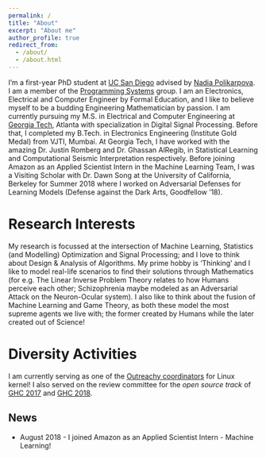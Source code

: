 ```yaml
---
permalink: /
title: "About"
excerpt: "About me"
author_profile: true
redirect_from: 
  - /about/
  - /about.html
---
```


I’m a first-year PhD student at [UC San Diego](https://ucsd.edu/) advised by [Nadia Polikarpova](https://cseweb.ucsd.edu/~npolikarpova/). I am a member of the [Programming Systems](http://cseweb.ucsd.edu/groups/progsys/) group.
I am an Electronics, Electrical and Computer Engineer by Formal Education, and I like to believe myself to be a budding Engineering Mathematician by passion. I am currently pursuing my M.S. in Electrical and Computer Engineering at [Georgia Tech](https://www.gatech.edu/), Atlanta with specialization in Digital Signal Processing. Before that, I completed my B.Tech. in Electronics Engineering (Institute Gold Medal) from VJTI, Mumbai. At Georgia Tech, I have worked with the amazing Dr. Justin Romberg and Dr. Ghassan AlRegib, in Statistical Learning and Computational Seismic Interpretation respectively. Before joining Amazon as an Applied Scientist Intern in the Machine Learning Team, I was a Visiting Scholar with Dr. Dawn Song at the University of California, Berkeley for Summer 2018 where I worked on Adversarial Defenses for Learning Models (Defense against the Dark Arts, Goodfellow ’18).

Research Interests
======

My research is focussed at the intersection of Machine Learning, Statistics (and Modelling) Optimization and Signal Processing; and I love to think about Design & Analysis of Algorithms. My prime hobby is ‘Thinking’ and I like to model real-life scenarios to find their solutions through Mathematics (for e.g. The Linear Inverse Problem Theory relates to how Humans perceive each other; Schizophrenia maybe modeled as an Adversarial Attack on the Neuron-Ocular system). I also like to think about the fusion of Machine Learning and Game Theory, as both these model the most supreme agents we live with; the former created by Humans while the later created out of Science! 

Diversity Activities
======

I am currently serving as one of the [Outreachy coordinators](https://www.outreachy.org/communities/cfp/linux-kernel/coordinator/preview/shraddha96/) for Linux kernel! I also served on the review committee for the _open source track_ of [GHC 2017](https://ghc.anitab.org/2017-connect-with-abi/ghc-17-committees/) and [GHC 2018](https://ghc.anitab.org/2018-connect/ghc-18-committees/).


News
------
* August 2018 - I joined Amazon as an Applied Scientist Intern - Machine Learning!
